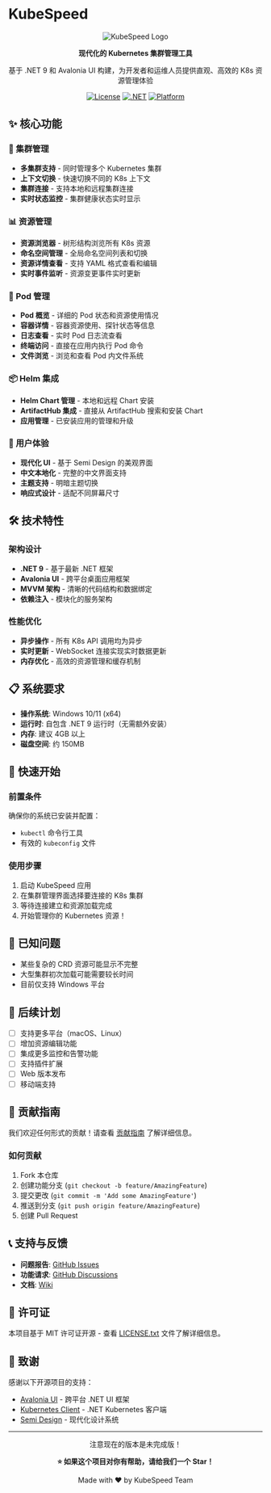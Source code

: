 # KubeSpeed

<div align="center">

![KubeSpeed Logo](KubeSpeed/Assets/avalonia-logo.ico)

**现代化的 Kubernetes 集群管理工具**

基于 .NET 9 和 Avalonia UI 构建，为开发者和运维人员提供直观、高效的 K8s 资源管理体验

[![License](https://img.shields.io/badge/license-MIT-blue.svg)](LICENSE.txt)
[![.NET](https://img.shields.io/badge/.NET-9.0-purple.svg)](https://dotnet.microsoft.com/)
[![Platform](https://img.shields.io/badge/platform-Windows-lightgrey.svg)](https://github.com/dotnet/core/blob/main/release-notes/9.0/supported-os.md)

</div>

## ✨ 核心功能

### 🔧 集群管理
- **多集群支持** - 同时管理多个 Kubernetes 集群
- **上下文切换** - 快速切换不同的 K8s 上下文
- **集群连接** - 支持本地和远程集群连接
- **实时状态监控** - 集群健康状态实时显示

### 📊 资源管理
- **资源浏览器** - 树形结构浏览所有 K8s 资源
- **命名空间管理** - 全局命名空间列表和切换
- **资源详情查看** - 支持 YAML 格式查看和编辑
- **实时事件监听** - 资源变更事件实时更新

### 🐳 Pod 管理
- **Pod 概览** - 详细的 Pod 状态和资源使用情况
- **容器详情** - 容器资源使用、探针状态等信息
- **日志查看** - 实时 Pod 日志流查看
- **终端访问** - 直接在应用内执行 Pod 命令
- **文件浏览** - 浏览和查看 Pod 内文件系统

### 📦 Helm 集成
- **Helm Chart 管理** - 本地和远程 Chart 安装
- **ArtifactHub 集成** - 直接从 ArtifactHub 搜索和安装 Chart
- **应用管理** - 已安装应用的管理和升级

### 🎨 用户体验
- **现代化 UI** - 基于 Semi Design 的美观界面
- **中文本地化** - 完整的中文界面支持
- **主题支持** - 明暗主题切换
- **响应式设计** - 适配不同屏幕尺寸

## 🛠️ 技术特性

### 架构设计
- **.NET 9** - 基于最新 .NET 框架
- **Avalonia UI** - 跨平台桌面应用框架
- **MVVM 架构** - 清晰的代码结构和数据绑定
- **依赖注入** - 模块化的服务架构

### 性能优化
- **异步操作** - 所有 K8s API 调用均为异步
- **实时更新** - WebSocket 连接实现实时数据更新
- **内存优化** - 高效的资源管理和缓存机制

## 📋 系统要求

- **操作系统**: Windows 10/11 (x64)
- **运行时**: 自包含 .NET 9 运行时（无需额外安装）
- **内存**: 建议 4GB 以上
- **磁盘空间**: 约 150MB


## 🚀 快速开始

### 前置条件
确保你的系统已安装并配置：
- `kubectl` 命令行工具
- 有效的 `kubeconfig` 文件

### 使用步骤
1. 启动 KubeSpeed 应用
2. 在集群管理界面选择要连接的 K8s 集群
3. 等待连接建立和资源加载完成
4. 开始管理你的 Kubernetes 资源！


## 🐛 已知问题

- 某些复杂的 CRD 资源可能显示不完整
- 大型集群初次加载可能需要较长时间
- 目前仅支持 Windows 平台

## 🔄 后续计划

- [ ] 支持更多平台（macOS、Linux）
- [ ] 增加资源编辑功能
- [ ] 集成更多监控和告警功能
- [ ] 支持插件扩展
- [ ] Web 版本发布
- [ ] 移动端支持

## 🤝 贡献指南

我们欢迎任何形式的贡献！请查看 [贡献指南](CONTRIBUTING.md) 了解详细信息。

### 如何贡献
1. Fork 本仓库
2. 创建功能分支 (`git checkout -b feature/AmazingFeature`)
3. 提交更改 (`git commit -m 'Add some AmazingFeature'`)
4. 推送到分支 (`git push origin feature/AmazingFeature`)
5. 创建 Pull Request

## 📞 支持与反馈

- **问题报告**: [GitHub Issues](../../issues)
- **功能请求**: [GitHub Discussions](../../discussions)
- **文档**: [Wiki](../../wiki)

## 📄 许可证

本项目基于 MIT 许可证开源 - 查看 [LICENSE.txt](LICENSE.txt) 文件了解详细信息。

## 🙏 致谢

感谢以下开源项目的支持：
- [Avalonia UI](https://avaloniaui.net/) - 跨平台 .NET UI 框架
- [Kubernetes Client](https://github.com/kubernetes-client/csharp) - .NET Kubernetes 客户端
- [Semi Design](https://semi.design/) - 现代化设计系统

---

<div align="center">

注意现在的版本是未完成版！

**⭐ 如果这个项目对你有帮助，请给我们一个 Star！**

Made with ❤️ by KubeSpeed Team

</div>
